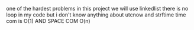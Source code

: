 one of the hardest problems in this project
we will use linkedlist 
there is no loop in my code but i don't know anything about utcnow and strftime
time com is O(1) AND SPACE COM O(n)